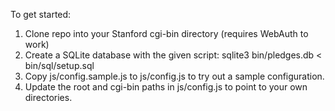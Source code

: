To get started:

1. Clone repo into your Stanford cgi-bin directory (requires WebAuth to work)
2. Create a SQLite database with the given script:
    sqlite3 bin/pledges.db < bin/sql/setup.sql
3. Copy js/config.sample.js to js/config.js to try out a sample configuration.
4. Update the root and cgi-bin paths in js/config.js to point to your own directories.

